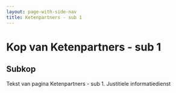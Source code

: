```yaml
---
layout: page-with-side-nav
title: Ketenpartners - sub 1 
---
```


# Kop van Ketenpartners - sub 1 

## Subkop 
Tekst van pagina Ketenpartners - sub 1.
Justitiele informatiedienst
